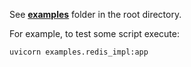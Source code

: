 See **[examples](https://github.com/amenezes/fastapi-web-session/tree/master/examples)** folder in the root directory.

For example, to test some script execute:

```bash
uvicorn examples.redis_impl:app
```